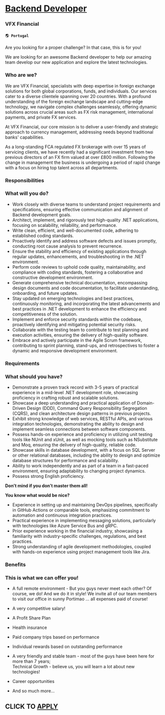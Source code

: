 # [Backend Developer](https://www.remotewlb.com/apply/backend-developer-67168)  
### VFX Financial  
#### `🌎 Portugal`  

Are you looking for a proper challenge? In that case, this is for you!

We are looking for an awesome Backend developer to help our amazing team develop our new application and explore the latest technologies.

### Who are we?

We are VFX Financial, specialists with deep expertise in foreign exchange solutions for both global corporations, funds, and individuals. Our services cater to a diverse clientele spanning over 20 countries. With a profound understanding of the foreign exchange landscape and cutting-edge technology, we navigate complex challenges seamlessly, offering dynamic solutions across crucial areas such as FX risk management, international payments, and private FX services.

At VFX Financial, our core mission is to deliver a user-friendly and strategic approach to currency management, addressing needs beyond traditional banks' capabilities.

As a long-standing FCA regulated FX brokerage with over 15 years of servicing clients, we have recently had a significant investment from two previous directors of an FX firm valued at over £800 million. Following the change in management the business is undergoing a period of rapid change with a focus on hiring top talent across all departments.

###  **Responsibilities**

### What will you do?

  * Work closely with diverse teams to understand project requirements and specifications, ensuring effective communication and alignment of Backend development goals.
  * Architect, implement, and rigorously test high-quality .NET applications, focusing on scalability, reliability, and performance.
  * Write clean, efficient, and well-documented code, adhering to established coding standards.
  * Proactively identify and address software defects and issues promptly, conducting root cause analysis to prevent recurrence.
  * Ensure the stability and efficiency of existing applications through regular updates, enhancements, and troubleshooting in the .NET environment.
  * Perform code reviews to uphold code quality, maintainability, and compliance with coding standards, fostering a collaborative and constructive development environment.
  * Generate comprehensive technical documentation, encompassing design documents and code documentation, to facilitate understanding, onboarding, and future updates.
  * Stay updated on emerging technologies and best practices, continuously monitoring, and incorporating the latest advancements and best practices in .NET development to enhance the efficiency and competitiveness of the solution.
  * Implement and enforce security standards within the codebase, proactively identifying and mitigating potential security risks.
  * Collaborate with the testing team to contribute to test planning and execution activities, ensuring the delivery of high-quality software.
  * Embrace and actively participate in the Agile Scrum framework, contributing to sprint planning, stand-ups, and retrospectives to foster a dynamic and responsive development environment.

### Requirements

### What should you have?

  * Demonstrate a proven track record with 3-5 years of practical experience in a mid-level .NET development role, showcasing proficiency in crafting robust and scalable solutions.
  * Showcase a deep understanding and practical application of Domain-Driven Design (DDD), Command Query Responsibility Segregation (CQRS), and clean architecture design patterns in previous projects.
  * Exhibit strong knowledge of web services, RESTful APIs, and various integration technologies, demonstrating the ability to design and implement seamless connections between software components.
  * Possess hands-on experience and proficiency in utilizing unit testing tools like NUnit and xUnit, as well as mocking tools such as NSubstitute and Moq, ensuring the delivery of high-quality, reliable code.
  * Showcase skills in database development, with a focus on SQL Server or other relational databases, including the ability to design and optimize database structures for performance and scalability.
  * Ability to work independently and as part of a team in a fast-paced environment, ensuring adaptability to changing project dynamics.
  * Possess strong English proficiency.

**Don't mind if you don’t master them all!**  
  
 **You know what would be nice?**

  * Experience in setting up and maintaining DevOps pipelines, specifically in GitHub Actions or comparable tools, emphasizing commitment to automation and continuous integration practices.
  * Practical experience in implementing messaging solutions, particularly with technologies like Azure Service Bus and gRPC.
  * Prior experience working in the financial industry, showcasing a familiarity with industry-specific challenges, regulations, and best practices.
  * Strong understanding of agile development methodologies, coupled with hands-on experience using project management tools like Jira.

### Benefits

### This is what we can offer you!

  * A full remote environment - But you guys never meet each other? Of course, we do! And we do it in style! We invite all of our team members to visit our office in sunny Portimao … all expenses paid of course! 
  * A very competitive salary!
  * A Profit Share Plan
  * Health insurance
  * Paid company trips based on performance
  * Individual rewards based on outstanding performance
  * A very friendly and stable team - most of the guys have been here for more than 7 years;  
Technical Growth - believe us, you will learn a lot about new technologies!

  * Career opportunities
  * And so much more…

  
## CLICK TO [APPLY](https://www.remotewlb.com/apply/backend-developer-67168)

